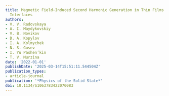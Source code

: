```yaml
---
title: Magnetic Field-Induced Second Harmonic Generation in Thin Films with Ferromagnet/Antiferromagnet
  Interfaces
authors:
- V. V. Radovskaya
- A. I. Maydykovskiy
- V. B. Novikov
- D. A. Kopylov
- I. A. Kolmychek
- N. S. Gusev
- I. Yu Pashen’kin
- T. V. Murzina
date: '2022-01-01'
publishDate: '2025-03-14T15:51:11.544504Z'
publication_types:
- article-journal
publication: '*Physics of the Solid State*'
doi: 10.1134/S1063783422070083
---
```

